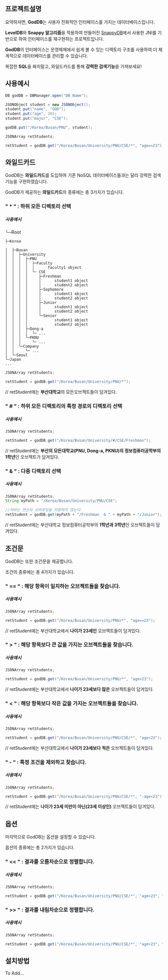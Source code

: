 ## 프로젝트설명

요약하자면, **GodDB**는 사용자 친화적인 인터페이스를 가지는 데이터베이스입니다.

**LevelDB**와 **Snappy 알고리즘**을 적용하여 만들어진 [SnappyDB](http://www.snappydb.com/)에서 사용한 JNI를 기반으로 하여 인터페이스를 재구현하는 프로젝트입니다.

**GodDB**의 인터페이스는 운영체제에서 쉽게 볼 수 있는 디렉토리 구조를 사용하여 더 체계적으로 데이터베이스를 관리할 수 있습니다.

복잡한 **SQL**을 짜지말고, 와일드카드를 통해 **강력한 검색기능**을 가져보세요!

## 사용예시

```java
DB godDB = DBManager.open("DB Name");

JSONObject student = new JSONObject();
student.put("name", "GOD");
student.put("age", 20);
student.put("major", "CSE");

godDB.put("/Korea/Busan/PNU", student);

JSONArray retStudents;

retStudent = godDB.get("/Korea/Busan/University/PNU/CSE/*", "age==23");
```

## 와일드카드

GodDB는 **와일드카드**를 도입하여 기존 NoSQL 데이터베이스들과는 달리 강력한 검색기능을 구현하였습니다.

GodDB가 제공하는 **와일드카드**의 종류에는 총 3가지가 있습니다.

### " * " : 하위 모든 디렉토리 선택

##### 사용예시

 └─Root 
 
    ├─Korea
    
    │  ├─Busan
    │  │  ├─University
    │  │  │  ├─PNU
    │  │  │  │  ├─Faculty
    │  │  │  │  │      faculty1 object
    │  │  │  │  └─ CSE
    │  │  │  │     ├─Freshman
    │  │  │  │     │      student1 object
    │  │  │  │     │      student2 object
    │  │  │  │     ├─Sophomore
    │  │  │  │     │      student1 object
    │  │  │  │     │      student2 object
    │  │  │  │     ├─Junior
    │  │  │  │     │      student1 object
    │  │  │  │     │      student2 object
    │  │  │  │     └─Senior
    │  │  │  │            student1 object
    │  │  │  │            student2 object
    │  │  │  ├─Dong-a
    │  │  │  │  └─ ...
    │  │  │  └─PKNU
    │  │  │     └─ ...
    │  │  └─Company
    │  │     └─ ...
    │  └─Seoul
    └─Japan
    ...
 
 
```java
JSONArray retStudents;

retStudent = godDB.get("/Korea/Busan/University/PNU/*");
```
// retStudent에는 **부산대학교**의 모든오브젝트들이 담겨있다.

### " \# " : 하위 모든 디렉토리의 특정 경로의 디렉토리 선택

##### 사용예시

```java
JSONArray retStudents;

retStudent = godDB.get("/Korea/Busan/University/#/CSE/Freshman");
```
// retStudent에는 **부산의 모든대학교(PNU, Dong-a, PKNU)의 정보컴퓨터공학부의 1학년**인 오브젝트가 담겨있다.


### " & " : 다중 디렉토리 선택

##### 사용예시

```java
JSONArray retStudents;
String myPath = "/Korea/Busan/University/PNU/CSE";

//자바는 연산자 오버로딩을 지원하지 않는다.
retStudent = godDB.get(myPath + "/Freshman  & " + myPath + "/Junior");
```
// retStudent에는 부산대학교 정보컴퓨터공학부의 **1학년과 3학년**인 오브젝트들이 담겨있다.

## 조건문

GodDB는 또한 조건문을 제공합니다.

조건의 종류에는 총 4가지가 있습니다.

### " == " : 해당 항목이 일치하는 오브젝트들을 찾습니다.

##### 사용예시

```java
JSONArray retStudents;

retStudent = godDB.get("/Korea/Busan/University/PNU/*", "age==23");
```
// retStudent에는 부산대학교에서 **나이가 23세인** 오브젝트들이 담겨있다.

### " > " : 해당 항목보다 큰 값을 가지는 오브젝트들을 찾습니다.

##### 사용예시

```java
JSONArray retStudents;

retStudent = godDB.get("/Korea/Busan/University/PNU/*", "age>23");
```
// retStudent에는 부산대학교에서 **나이가 23세보다 많은** 오브젝트들이 담겨있다.

### " < " : 해당 항목보다 작은 값을 가지는 오브젝트들을 찾습니다.

##### 사용예시

```java
JSONArray retStudents;

retStudent = godDB.get("/Korea/Busan/University/PNU/CSE/*", "age<23");
```
// retStudent에는 부산대학교에서 **나이가 23세보다 적은** 오브젝트들이 담겨있다.

### " - " : 특정 조건을 제외하고 찾습니다.

##### 사용예시

```java
JSONArray retStudents;

retStudent = godDB.get("/Korea/Busan/University/PNU/CSE/*", "-age<23");
```
// retStudent에는 **나이가 23세 미만이 아닌(23세 이상인)** 오브젝트들이 담겨있다.

## 옵션

마지막으로 GodDB는 옵션을 설정할 수 있습니다.

옵션의 종류에는 총 2가지가 있습니다.

### " << " : 결과를 오름차순으로 정렬합니다.

##### 사용예시

```java
JSONArray retStudents;

retStudent = godDB.get("/Korea/Busan/University/PNU/CSE/*", "age>23", "age<<");
```

### " >> " : 결과를 내림차순으로 정렬합니다.

##### 사용예시

```java
JSONArray retStudents;

retStudent = godDB.get("/Korea/Busan/University/PNU/CSE/*", "age>23", "age>>");
```

## 설치방법
To Add...
